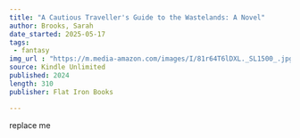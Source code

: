 ```yaml
---
title: "A Cautious Traveller's Guide to the Wastelands: A Novel"
author: Brooks, Sarah
date_started: 2025-05-17
tags: 
 - fantasy 
img_url : "https://m.media-amazon.com/images/I/81r64T6lDXL._SL1500_.jpg"
source: Kindle Unlimited
published: 2024
length: 310
publisher: Flat Iron Books

---
```

replace me
